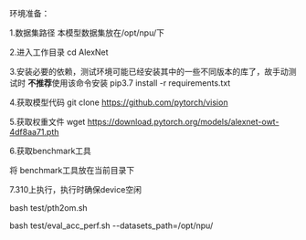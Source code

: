 环境准备：

1.数据集路径
本模型数据集放在/opt/npu/下

2.进入工作目录
cd AlexNet

3.安装必要的依赖，测试环境可能已经安装其中的一些不同版本的库了，故手动测试时 **不推荐**使用该命令安装
pip3.7 install -r requirements.txt

4.获取模型代码
git clone https://github.com/pytorch/vision

5.获取权重文件
wget https://download.pytorch.org/models/alexnet-owt-4df8aa71.pth

6.获取benchmark工具

将 benchmark工具放在当前目录下

7.310上执行，执行时确保device空闲

bash test/pth2om.sh

bash test/eval_acc_perf.sh --datasets_path=/opt/npu/
